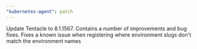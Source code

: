 ```yaml
---
"kubernetes-agent": patch
---
```


Update Tentacle to 8.1.1567. Contains a number of improvements and bug fixes. Fixes a known issue when registering where environment slugs don't match the environment names
